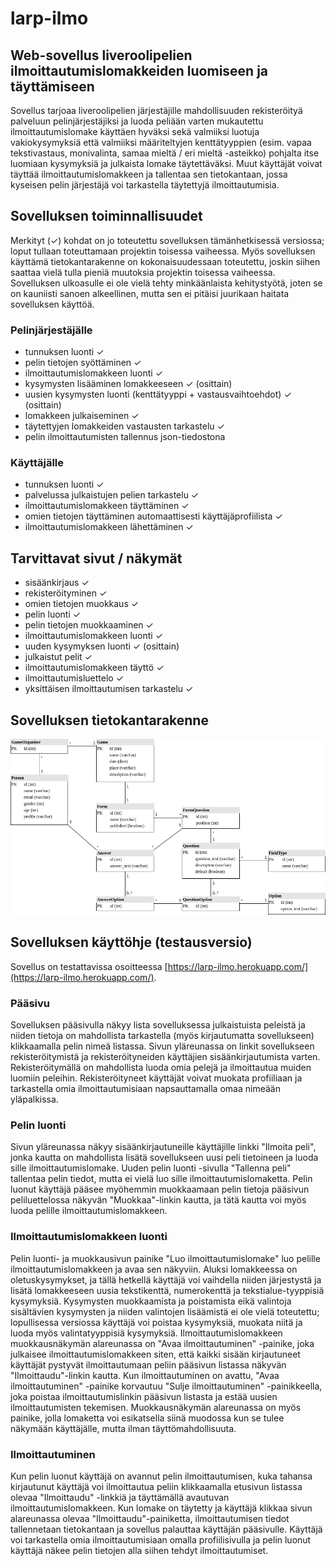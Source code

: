 # larp-ilmo

## Web-sovellus liveroolipelien ilmoittautumislomakkeiden luomiseen ja täyttämiseen

Sovellus tarjoaa liveroolipelien järjestäjille mahdollisuuden rekisteröityä palveluun pelinjärjestäjiksi ja luoda peliään varten mukautettu ilmoittautumislomake käyttäen hyväksi sekä valmiiksi luotuja vakiokysymyksiä että valmiiksi määriteltyjen kenttätyyppien (esim. vapaa tekstivastaus, monivalinta, samaa mieltä / eri mieltä -asteikko) pohjalta itse luomiaan kysymyksiä ja julkaista lomake täytettäväksi. Muut käyttäjät voivat täyttää ilmoittautumislomakkeen ja tallentaa sen tietokantaan, jossa kyseisen pelin järjestäjä voi tarkastella täytettyjä ilmoittautumisia.

## Sovelluksen toiminnallisuudet

Merkityt (&#x2713;) kohdat on jo toteutettu sovelluksen tämänhetkisessä versiossa; loput tullaan toteuttamaan projektin toisessa vaiheessa. Myös sovelluksen käyttämä tietokantarakenne on kokonaisuudessaan toteutettu, joskin siihen saattaa vielä tulla pieniä muutoksia projektin toisessa vaiheessa. Sovelluksen ulkoasulle ei ole vielä tehty minkäänlaista kehitystyötä, joten se on kauniisti sanoen alkeellinen, mutta sen ei pitäisi juurikaan haitata sovelluksen käyttöä.

### Pelinjärjestäjälle

- tunnuksen luonti &#x2713;
- pelin tietojen syöttäminen &#x2713;
- ilmoittautumislomakkeen luonti &#x2713;
- kysymysten lisääminen lomakkeeseen &#x2713; (osittain)
- uusien kysymysten luonti (kenttätyyppi + vastausvaihtoehdot) &#x2713; (osittain)
- lomakkeen julkaiseminen &#x2713;
- täytettyjen lomakkeiden vastausten tarkastelu &#x2713;
- pelin ilmoittautumisten tallennus json-tiedostona

### Käyttäjälle
- tunnuksen luonti &#x2713;
- palvelussa julkaistujen pelien tarkastelu &#x2713;
- ilmoittautumislomakkeen täyttäminen &#x2713; 
- omien tietojen täyttäminen automaattisesti käyttäjäprofiilista &#x2713;
- ilmoittautumislomakkeen lähettäminen &#x2713;

## Tarvittavat sivut / näkymät
- sisäänkirjaus &#x2713;
- rekisteröityminen &#x2713;
- omien tietojen muokkaus &#x2713;
- pelin luonti &#x2713;
- pelin tietojen muokkaaminen &#x2713;
- ilmoittautumislomakkeen luonti &#x2713;
- uuden kysymyksen luonti &#x2713; (osittain)
- julkaistut pelit &#x2713;
- ilmoittautumislomakkeen täyttö &#x2713;
- ilmoittautumisluettelo &#x2713;
- yksittäisen ilmoittautumisen tarkastelu &#x2713;

## Sovelluksen tietokantarakenne
![Database diagram](https://github.com/vmarttil/larp-ilmo/blob/main/images/larp-ilmo_2.png)

## Sovelluksen käyttöhje (testausversio)

Sovellus on testattavissa osoitteessa [https://larp-ilmo.herokuapp.com/](https://larp-ilmo.herokuapp.com/).

### Pääsivu

Sovelluksen pääsivulla näkyy lista sovelluksessa julkaistuista peleistä ja niiden tietoja on mahdollista
tarkastella (myös kirjautumatta sovellukseen) klikkaamalla pelin nimeä listassa. Sivun yläreunassa on linkit 
sovellukseen rekisteröitymistä ja rekisteröityneiden käyttäjien sisäänkirjautumista varten. Rekisteröitymällä
on mahdollista luoda omia pelejä ja ilmoittautua muiden luomiin peleihin. Rekisteröityneet käyttäjät voivat 
muokata profiiliaan ja tarkastella omia ilmoittautumisiaan napsauttamalla omaa nimeään yläpalkissa.

### Pelin luonti

Sivun yläreunassa näkyy sisäänkirjautuneille käyttäjille linkki "Ilmoita peli", jonka kautta on mahdollista lisätä
sovellukseen uusi peli tietoineen ja luoda sille ilmoittautumislomake. Uuden pelin luonti -sivulla "Tallenna peli" 
tallentaa pelin tiedot, mutta ei vielä luo sille ilmoittautumislomaketta. Pelin luonut käyttäjä pääsee myöhemmin 
muokkaamaan pelin tietoja pääsivun peliluettelossa näkyvän "Muokkaa"-linkin kautta, ja tätä kautta voi myös luoda 
pelille ilmoittautumislomakkeen. 

### Ilmoittautumislomakkeen luonti

Pelin luonti- ja muokkausivun painike "Luo ilmoittautumislomake" luo pelille ilmoittautumislomakkeen ja avaa sen
näkyviin. Aluksi lomakkeessa on oletuskysymykset, ja tällä hetkellä käyttäjä voi vaihdella niiden järjestystä ja 
lisätä lomakkeeseen uusia tekstikenttä, numerokenttä ja tekstialue-tyyppisiä kysymyksiä. Kysymysten muokkaamista 
ja poistamista eikä valintoja sisältävien kysymysten ja niiden valintojen lisäämistä ei ole vielä toteutettu; 
lopullisessa versiossa käyttäjä voi poistaa kysymyksiä, muokata niitä ja luoda myös valintatyyppisiä kysymyksiä. 
Ilmoittautumislomakkeen muokkausnäkymän alareunassa on "Avaa ilmoittautuminen" -painike, joka julkaisee 
ilmoittautumislomakkeen siten, että kaikki sisään kirjautuneet käyttäjät pystyvät ilmoittautumaan 
peliin pääsivun listassa näkyvän "Ilmoittaudu"-linkin kautta. Kun ilmoittautuminen on avattu, "Avaa ilmoittautuminen" 
-painike korvautuu "Sulje ilmoittautuminen" -painikkeella, joka poistaa ilmoittautumislinkin pääsivun listasta ja 
estää uusien ilmoittautumisten tekemisen. Muokkausnäkymän alareunassa on myös painike, jolla lomaketta voi esikatsella 
siinä muodossa kun se tulee näkymään käyttäjälle, mutta ilman täyttömahdollisuuta.

### Ilmoittautuminen

Kun pelin luonut käyttäjä on avannut pelin ilmoittautumisen, kuka tahansa kirjautunut käyttäjä voi ilmoittautua peliin 
klikkaamalla etusivun listassa olevaa "Ilmoittaudu" -linkkiä ja täyttämällä avautuvan ilmoittautumislomakkeen. Kun lomake 
on täytetty ja käyttäjä klikkaa sivun alareunassa olevaa "Ilmoittaudu"-painiketta, ilmoittautumisen tiedot tallennetaan 
tietokantaan ja sovellus palauttaa käyttäjän pääsivulle. Käyttäjä voi tarkastella omia ilmoittautumisiaan omalla profiilisivulla
ja pelin luonut käyttäjä näkee pelin tietojen alla siihen tehdyt ilmoittautumiset.


